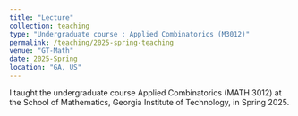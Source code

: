 ```yaml
---
title: "Lecture"
collection: teaching
type: "Undergraduate course : Applied Combinatorics (M3012)"
permalink: /teaching/2025-spring-teaching
venue: "GT-Math"
date: 2025-Spring
location: "GA, US"
---
```


I taught the undergraduate course Applied Combinatorics (MATH 3012) at the School of Mathematics, Georgia Institute of Technology, in Spring 2025.
